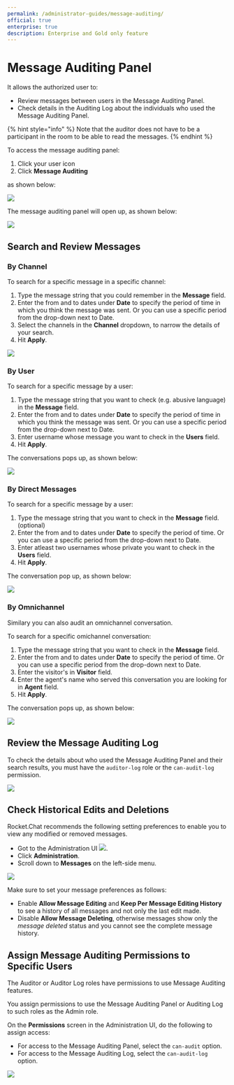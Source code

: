 ```yaml
---
permalink: /administrator-guides/message-auditing/
official: true
enterprise: true
description: Enterprise and Gold only feature
---
```


# Message Auditing Panel

It allows the authorized user to:

* Review messages between users in the Message Auditing Panel.
* Check details in the Auditing Log about the individuals who used the Message Auditing Panel.

{% hint style="info" %}
Note that the auditor does not have to be a participant in the room to be able to read the messages. 
{% endhint %}

To access the message auditing panel:

1. Click your user icon
2. Click **Message Auditing**

as shown below:

![](../../../.gitbook/assets/image%20%28290%29.png)

The message auditing panel will open up, as shown below:

![](../../../.gitbook/assets/image%20%28291%29.png)

## Search and Review Messages 

### By Channel

To search for a specific message in a specific channel:

1. Type the message string that you could remember in the **Message** field. 
2. Enter the from and to dates under **Date** to specify the period of time in which you think the message was sent.  Or you can use a specific period from the drop-down next to Date.
3. Select the channels in the **Channel** dropdown, to narrow the details of your search.
4. Hit **Apply**.

![](../../../.gitbook/assets/image%20%28281%29.png)

### By User

To search for a specific message by a user:

1. Type the message string that you want to check \(e.g. abusive language\) in the **Message** field. 
2. Enter the from and to dates under **Date** to specify the period of time in which you think the message was sent. Or you can use a specific period from the drop-down next to Date.
3. Enter username whose message you want to check in the **Users** field. 
4. Hit **Apply**.

The conversations pops up, as shown below:

![](../../../.gitbook/assets/image%20%28297%29.png)

### By Direct Messages

To search for a specific message by a user:

1. Type the message string that you want to check in the **Message** field. \(optional\)
2. Enter the from and to dates under **Date** to specify the period of time. Or you can use a specific period from the drop-down next to Date.
3. Enter atleast two usernames whose private you want to check in the **Users** field. 
4. Hit **Apply**.

The conversation pop up, as shown below:

![](../../../.gitbook/assets/image%20%28301%29.png)



### By Omnichannel

Similary you can also audit an omnichannel conversation.

To search for a specific omichannel conversation:

1. Type the message string that you want to check in the **Message** field. 
2. Enter the from and to dates under **Date** to specify the period of time. Or you can use a specific period from the drop-down next to Date.
3. Enter the visitor's in **Visitor** field.
4. Enter the agent's name who served this conversation you are looking for in **Agent** field. 
5. Hit **Apply**.

The conversation pops up, as shown below:

![](../../../.gitbook/assets/image%20%28298%29.png)



## Review the Message Auditing Log

To check the details about who used the Message Auditing Panel and their search results, you must have the `auditor-log` role or the `can-audit-log` permission.

![](../../../.gitbook/assets/audit-log.png)

## Check Historical Edits and Deletions

Rocket.Chat recommends the following setting preferences to enable you to view any modified or removed messages.

* Got to the Administration UI ![](../../../.gitbook/assets/administrator-ui%20%282%29%20%282%29%20%282%29%20%282%29%20%282%29%20%282%29%20%282%29%20%282%29%20%282%29%20%282%29%20%282%29%20%282%29%20%282%29%20%281%29%20%284%29%20%284%29%20%284%29%20%284%29%20%281%29.png).
* Click **Administration**.
* Scroll down to **Messages** on the left-side menu.

![](../../../.gitbook/assets/audit-settings.png)

Make sure to set your message preferences as follows:

* Enable **Allow Message Editing** and **Keep Per Message Editing History** to see a history of all messages and not only the last edit made.
* Disable **Allow Message Deleting**, otherwise messages show only the _message deleted_ status and you cannot see the complete message history.

## Assign Message Auditing Permissions to Specific Users

The Auditor or Auditor Log roles have permissions to use Message Auditing features.

You assign permissions to use the Message Auditing Panel or Auditing Log to such roles as the Admin role.

On the **Permissions** screen in the Administration UI, do the following to assign access:

* For access to the Message Auditing Panel, select the `can-audit` option.
* For access to the Message Auditing Log, select the `can-audit-log` option.

![](../../../.gitbook/assets/auditing-roles.png)

## 

